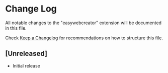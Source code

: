 # Change Log

All notable changes to the "easywebcreator" extension will be documented in this file.

Check [Keep a Changelog](http://keepachangelog.com/) for recommendations on how to structure this file.

## [Unreleased]

- Initial release